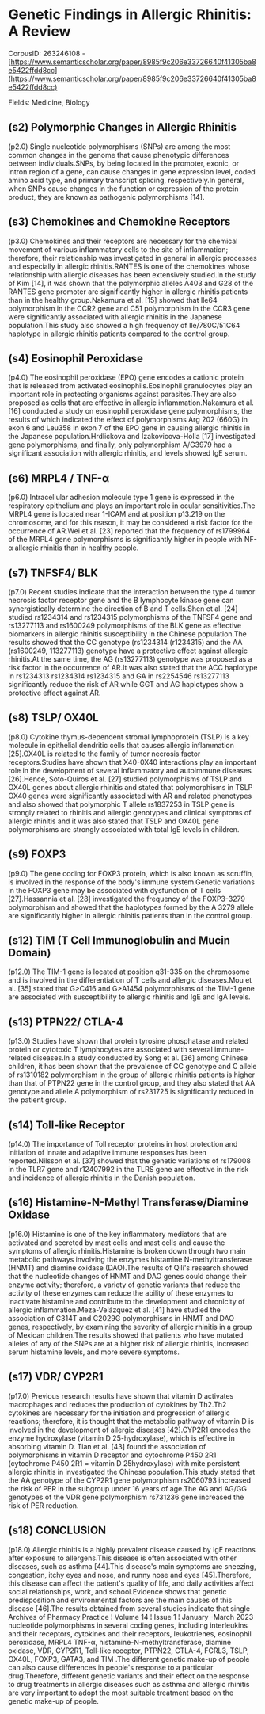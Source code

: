 # Genetic Findings in Allergic Rhinitis: A Review

CorpusID: 263246108 - [https://www.semanticscholar.org/paper/8985f9c206e33726640f41305ba8e5422ffdd8cc](https://www.semanticscholar.org/paper/8985f9c206e33726640f41305ba8e5422ffdd8cc)

Fields: Medicine, Biology

## (s2) Polymorphic Changes in Allergic Rhinitis
(p2.0) Single nucleotide polymorphisms (SNPs) are among the most common changes in the genome that cause phenotypic differences between individuals.SNPs, by being located in the promoter, exonic, or intron region of a gene, can cause changes in gene expression level, coded amino acid type, and primary transcript splicing, respectively.In general, when SNPs cause changes in the function or expression of the protein product, they are known as pathogenic polymorphisms [14].
## (s3) Chemokines and Chemokine Receptors
(p3.0) Chemokines and their receptors are necessary for the chemical movement of various inflammatory cells to the site of inflammation; therefore, their relationship was investigated in general in allergic processes and especially in allergic rhinitis.RANTES is one of the chemokines whose relationship with allergic diseases has been extensively studied.In the study of Kim [14], it was shown that the polymorphic alleles A403 and G28 of the RANTES gene promoter are significantly higher in allergic rhinitis patients than in the healthy group.Nakamura et al. [15] showed that Ile64 polymorphism in the CCR2 gene and C51 polymorphism in the CCR3 gene were significantly associated with allergic rhinitis in the Japanese population.This study also showed a high frequency of Ile/780C/51C64 haplotype in allergic rhinitis patients compared to the control group.
## (s4) Eosinophil Peroxidase
(p4.0) The eosinophil peroxidase (EPO) gene encodes a cationic protein that is released from activated eosinophils.Eosinophil granulocytes play an important role in protecting organisms against parasites.They are also proposed as cells that are effective in allergic inflammation.Nakamura et al. [16] conducted a study on eosinophil peroxidase gene polymorphisms, the results of which indicated the effect of polymorphisms Arg 202 (660G) in exon 6 and Leu358 in exon 7 of the EPO gene in causing allergic rhinitis in the Japanese population.Hrdlickova and Izakovicova-Holla [17] investigated gene polymorphisms, and finally, only polymorphism A/G3979 had a significant association with allergic rhinitis, and levels showed IgE serum.
## (s6) MRPL4 / TNF-α
(p6.0) Intracellular adhesion molecule type 1 gene is expressed in the respiratory epithelium and plays an important role in ocular sensitivities.The MRPL4 gene is located near 1-ICAM and at position p13.219 on the chromosome, and for this reason, it may be considered a risk factor for the occurrence of AR.Wei et al. [23] reported that the frequency of rs1799964 of the MRPL4 gene polymorphisms is significantly higher in people with NF-α allergic rhinitis than in healthy people.
## (s7) TNFSF4/ BLK
(p7.0) Recent studies indicate that the interaction between the type 4 tumor necrosis factor receptor gene and the B lymphocyte kinase gene can synergistically determine the direction of B and T cells.Shen et al. [24] studied rs1234314 and rs1234315 polymorphisms of the TNFSF4 gene and rs13277113 and rs1600249 polymorphisms of the BLK gene as effective biomarkers in allergic rhinitis susceptibility in the Chinese population.The results showed that the CC genotype (rs1234314 (r1234315) and the AA (rs1600249, 113277113) genotype have a protective effect against allergic rhinitis.At the same time, the AG (rs13277113) genotype was proposed as a risk factor in the occurrence of AR.It was also stated that the ACC haplotype in rs1234313 rs1234314 rs1234315 and GA in rs2254546 rs13277113 significantly reduce the risk of AR while GGT and AG haplotypes show a protective effect against AR.
## (s8) TSLP/ OX40L
(p8.0) Cytokine thymus-dependent stromal lymphoprotein (TSLP) is a key molecule in epithelial dendritic cells that causes allergic inflammation [25].OX40L is related to the family of tumor necrosis factor receptors.Studies have shown that X40-0X40 interactions play an important role in the development of several inflammatory and autoimmune diseases [26].Hence, Soto-Quiros et al. [27] studied polymorphisms of TSLP and OX40L genes about allergic rhinitis and stated that polymorphisms in TSLP OX40 genes were significantly associated with AR and related phenotypes and also showed that polymorphic T allele rs1837253 in TSLP gene is strongly related to rhinitis and allergic genotypes and clinical symptoms of allergic rhinitis and it was also stated that TSLP and OX40L gene polymorphisms are strongly associated with total IgE levels in children.
## (s9) FOXP3
(p9.0) The gene coding for FOXP3 protein, which is also known as scruffin, is involved in the response of the body's immune system.Genetic variations in the FOXP3 gene may be associated with dysfunction of T cells [27].Hassannia et al. [28] investigated the frequency of the FOXP3-3279 polymorphism and showed that the haplotypes formed by the A 3279 allele are significantly higher in allergic rhinitis patients than in the control group.
## (s12) TIM (T Cell Immunoglobulin and Mucin Domain)
(p12.0) The TIM-1 gene is located at position q31-335 on the chromosome and is involved in the differentiation of T cells and allergic diseases.Mou et al. [35] stated that G>C416 and G>A1454 polymorphisms of the TIM-1 gene are associated with susceptibility to allergic rhinitis and IgE and IgA levels.
## (s13) PTPN22/ CTLA-4
(p13.0) Studies have shown that protein tyrosine phosphatase and related protein or cytotoxic T lymphocytes are associated with several immune-related diseases.In a study conducted by Song et al. [36] among Chinese children, it has been shown that the prevalence of CC genotype and C allele of rs1310182 polymorphism in the group of allergic rhinitis patients is higher than that of PTPN22 gene in the control group, and they also stated that AA genotype and allele A polymorphism of rs231725 is significantly reduced in the patient group.
## (s14) Toll-like Receptor
(p14.0) The importance of Toll receptor proteins in host protection and initiation of innate and adaptive immune responses has been reported.Nilsson et al. [37] showed that the genetic variations of rs179008 in the TLR7 gene and r12407992 in the TLRS gene are effective in the risk and incidence of allergic rhinitis in the Danish population.
## (s16) Histamine-N-Methyl Transferase/Diamine Oxidase
(p16.0) Histamine is one of the key inflammatory mediators that are activated and secreted by mast cells and mast cells and cause the symptoms of allergic rhinitis.Histamine is broken down through two main metabolic pathways involving the enzymes histamine N-methyltransferase (HNMT) and diamine oxidase (DAO).The results of Qili's research showed that the nucleotide changes of HNMT and DAO genes could change their enzyme activity; therefore, a variety of genetic variants that reduce the activity of these enzymes can reduce the ability of these enzymes to inactivate histamine and contribute to the development and chronicity of allergic inflammation.Meza-Velázquez et al. [41] have studied the association of C314T and C2029G polymorphisms in HNMT and DAO genes, respectively, by examining the severity of allergic rhinitis in a group of Mexican children.The results showed that patients who have mutated alleles of any of the SNPs are at a higher risk of allergic rhinitis, increased serum histamine levels, and more severe symptoms.
## (s17) VDR/ CYP2R1
(p17.0) Previous research results have shown that vitamin D activates macrophages and reduces the production of cytokines by Th2.Th2 cytokines are necessary for the initiation and progression of allergic reactions; therefore, it is thought that the metabolic pathway of vitamin D is involved in the development of allergic diseases [42].CYP2R1 encodes the enzyme hydroxylase (vitamin D 25-hydroxylase), which is effective in absorbing vitamin D. Tian et al. [43] found the association of polymorphisms in vitamin D receptor and cytochrome P450 2R1 (cytochrome P450 2R1 = vitamin D 25hydroxylase) with mite persistent allergic rhinitis in investigated the Chinese population.This study stated that the AA genotype of the CYP2R1 gene polymorphism rs2060793 increased the risk of PER in the subgroup under 16 years of age.The AG and AG/GG genotypes of the VDR gene polymorphism rs731236 gene increased the risk of PER reduction.
## (s18) CONCLUSION
(p18.0) Allergic rhinitis is a highly prevalent disease caused by IgE reactions after exposure to allergens.This disease is often associated with other diseases, such as asthma [44].This disease's main symptoms are sneezing, congestion, itchy eyes and nose, and runny nose and eyes [45].Therefore, this disease can affect the patient's quality of life, and daily activities affect social relationships, work, and school.Evidence shows that genetic predisposition and environmental factors are the main causes of this disease [46].The results obtained from several studies indicate that single Archives of Pharmacy Practice ¦ Volume 14 ¦ Issue 1 ¦ January -March 2023 nucleotide polymorphisms in several coding genes, including interleukins and their receptors, cytokines and their receptors, leukotrienes, eosinophil peroxidase, MRPL4 TNF-α, histamine-N-methyltransferase, diamine oxidase, VDR, CYP2R1, Toll-like receptor, PTPN22, CTLA-4, FCRL3, TSLP, OX40L, FOXP3, GATA3, and TIM .The different genetic make-up of people can also cause differences in people's response to a particular drug.Therefore, different genetic variants and their effect on the response to drug treatments in allergic diseases such as asthma and allergic rhinitis are very important to adopt the most suitable treatment based on the genetic make-up of people.
